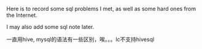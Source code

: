 Here is to record some sql problems I met, as well as some hard ones  from the Internet.

I may also add some sql note later.





一直用hive, mysql的语法有一些区别，唉。。。lc不支持hivesql